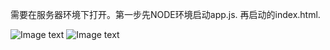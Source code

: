 需要在服务器环境下打开。第一步先NODE环境启动app.js.
再启动的index.html.

![Image text](https://github.com/askzen/angular-/raw/master/static/%E6%97%B6%E5%85%89%E7%BD%91-1.png)
![Image text](https://github.com/askzen/angular-/raw/master/static/%E6%97%B6%E5%85%89%E7%BD%91-2.png)

